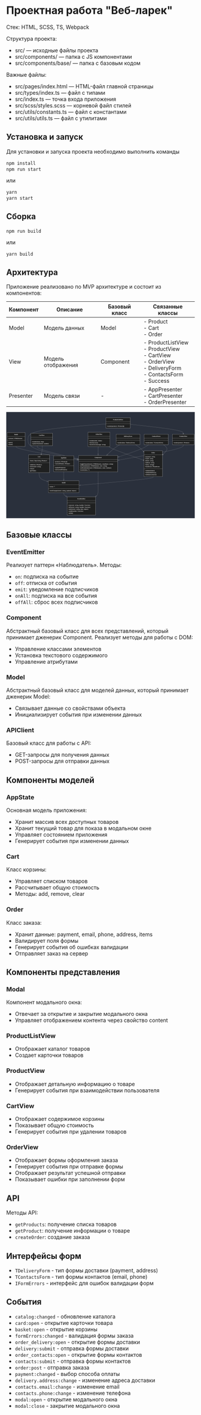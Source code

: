 # Проектная работа "Веб-ларек"

Стек: HTML, SCSS, TS, Webpack

Структура проекта:
- src/ — исходные файлы проекта
- src/components/ — папка с JS компонентами
- src/components/base/ — папка с базовым кодом

Важные файлы:
- src/pages/index.html — HTML-файл главной страницы
- src/types/index.ts — файл с типами
- src/index.ts — точка входа приложения
- src/scss/styles.scss — корневой файл стилей
- src/utils/constants.ts — файл с константами
- src/utils/utils.ts — файл с утилитами

## Установка и запуск
Для установки и запуска проекта необходимо выполнить команды

```
npm install
npm run start
```

или

```
yarn
yarn start
```
## Сборка

```
npm run build
```

или

```
yarn build
```

## Архитектура

Приложение реализовано по MVP архитектуре и состоит из компонентов:

| Компонент | Описание | Базовый класс | Связанные классы |
|-----------|-----------|--------------|-----------------|
| Model | Модель данных | Model | - Product<br>- Cart<br>- Order |
| View | Модель отображения | Component | - ProductListView<br>- ProductView<br>- CartView<br>- OrderView<br>- DeliveryForm<br>- ContactsForm<br>- Success |
| Presenter | Модель связи | - | - AppPresenter<br>- CartPresenter<br>- OrderPresenter |

![architecture.png](architecture.png)

## Базовые классы

### EventEmitter
Реализует паттерн «Наблюдатель». Методы:
- `on`: подписка на событие
- `off`: отписка от события
- `emit`: уведомление подписчиков
- `onAll`: подписка на все события
- `offAll`: сброс всех подписчиков

### Component
Абстрактный базовый класс для всех представлений, который принимает дженерик Component<T>. Реализует методы для работы с DOM:
- Управление классами элементов
- Установка текстового содержимого
- Управление атрибутами

### Model
Абстрактный базовый класс для моделей данных, который принимает дженерик Model<T>:
- Связывает данные со свойствами объекта
- Инициализирует события при изменении данных

### APIClient
Базовый класс для работы с API:
- GET-запросы для получения данных
- POST-запросы для отправки данных

## Компоненты моделей

### AppState
Основная модель приложения:
- Хранит массив всех доступных товаров
- Хранит текущий товар для показа в модальном окне
- Управляет состоянием приложения
- Генерирует события при изменении данных


### Cart
Класс корзины:
- Управляет списком товаров
- Рассчитывает общую стоимость
- Методы: add, remove, clear

### Order
Класс заказа:
- Хранит данные: payment, email, phone, address, items
- Валидирует поля формы
- Генерирует события об ошибках валидации
- Отправляет заказ на сервер

## Компоненты представления

### Modal
Компонент модального окна:
- Отвечает за открытие и закрытие модального окна
- Управляет отображением контента через свойство content

### ProductListView
- Отображает каталог товаров
- Создает карточки товаров

### ProductView
- Отображает детальную информацию о товаре
- Генерирует события при взаимодействии пользователя

### CartView
- Отображает содержимое корзины
- Показывает общую стоимость
- Генерирует события при удалении товаров

### OrderView
- Отображает формы оформления заказа
- Генерирует события при отправке формы
- Отображает результат успешной отправки
- Показывает ошибки при заполнении форм

## API
Методы API:
- `getProducts`: получение списка товаров
- `getProduct`: получение информации о товаре
- `createOrder`: создание заказа

## Интерфейсы форм
- `TDeliveryForm` - тип формы доставки (payment, address)
- `TContactsForm` - тип формы контактов (email, phone)
- `IFormErrors` - интерфейс для ошибок валидации форм

## События
- `catalog:changed` - обновление каталога
- `card:open` - открытие карточки товара
- `basket:open` - открытие корзины
- `formErrors:changed` - валидация формы заказа
- `order_delivery:open` - открытие формы доставки
- `delivery:submit` - отправка формы доставки
- `order_contacts:open` - открытие формы контактов
- `contacts:submit` - отправка формы контактов
- `order:post` - отправка заказа
- `payment:changed` - выбор способа оплаты
- `delivery.address:change` - изменение адреса доставки
- `contacts.email:change` - изменение email
- `contacts.phone:change` - изменение телефона
- `modal:open` - открытие модального окна
- `modal:close` - закрытие модального окна